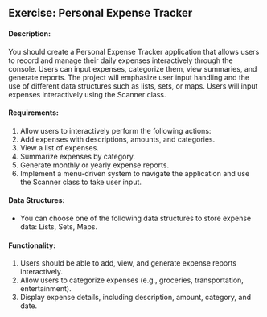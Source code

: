 ## Exercise: Personal Expense Tracker

#### Description:

You should create a Personal Expense Tracker application that allows users to record and manage their daily expenses interactively through the console. Users can input expenses, categorize them, view summaries, and generate reports. 
The project will emphasize user input handling and the use of different data structures such as lists, sets, or maps. Users will input expenses interactively using the Scanner class.

#### Requirements:

1.	Allow users to interactively perform the following actions:
2.	Add expenses with descriptions, amounts, and categories.
3.	View a list of expenses.
4.	Summarize expenses by category.
5.	Generate monthly or yearly expense reports.
6.	Implement a menu-driven system to navigate the application and use the Scanner class to take user input.

#### Data Structures:

- You can choose one of the following data structures to store expense data: Lists, Sets, Maps.

#### Functionality:

1.	Users should be able to add, view, and generate expense reports interactively.
2.	Allow users to categorize expenses (e.g., groceries, transportation, entertainment).
3.	Display expense details, including description, amount, category, and date.
